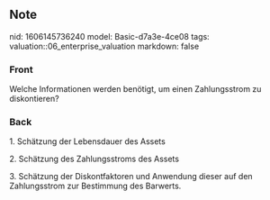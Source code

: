 ## Note
nid: 1606145736240
model: Basic-d7a3e-4ce08
tags: valuation::06_enterprise_valuation
markdown: false

### Front
<p>Welche Informationen werden benötigt, um einen Zahlungsstrom zu
diskontieren?

### Back
<p>1. Schätzung der Lebensdauer des Assets
<p>2. Schätzung des Zahlungsstroms des Assets
<p>3. Schätzung der Diskontfaktoren und Anwendung dieser auf den
Zahlungsstrom zur Bestimmung des Barwerts.
